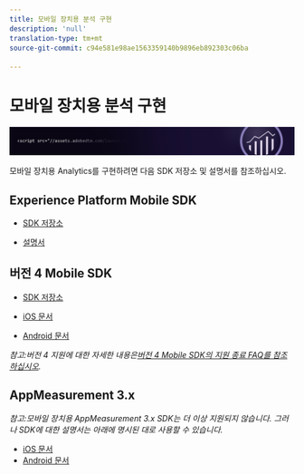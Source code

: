 ```yaml
---
title: 모바일 장치용 분석 구현
description: 'null'
translation-type: tm+mt
source-git-commit: c94e581e98ae1563359140b9896eb892303c06ba

---
```



# 모바일 장치용 분석 구현

![배너](../../assets/doc_banner_implement.png)

모바일 장치용 Analytics를 구현하려면 다음 SDK 저장소 및 설명서를 참조하십시오.

## Experience Platform Mobile SDK

* [SDK 저장소](https://github.com/Adobe-Marketing-Cloud/aep-sdks-documentation/blob/master/resources/frequently-asked-questions/current-sdk-versions.md)

* [설명서](https://aep-sdks.gitbook.io/docs/)

## 버전 4 Mobile SDK

* [SDK 저장소](https://github.com/Adobe-Marketing-Cloud/mobile-services/tree/master/sdks)

* [iOS 문서](https://docs.adobe.com/content/help/en/mobile-services/ios/overview.html)
* [Android 문서](https://docs.adobe.com/content/help/en/mobile-services/android/overview.html)

*참고:버전 4 지원에 대한 자세한 내용은[버전 4 Mobile SDK의 지원 종료 FAQ를 참조하십시오](https://aep-sdks.gitbook.io/docs/version-4-sdk-end-of-support-faq).*

## AppMeasurement 3.x

*참고:모바일 장치용 AppMeasurement 3.x SDK는 더 이상 지원되지 않습니다. 그러나 SDK에 대한 설명서는 아래에 명시된 대로 사용할 수 있습니다.*

* [iOS 문서](/assets/adobe_mobile_ios_3.x.pdf)
* [Android 문서](/assets/android_3.x.pdf)
